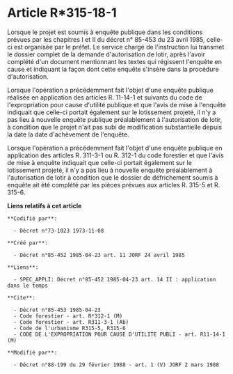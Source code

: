 # Article R*315-18-1

Lorsque le projet est soumis à enquête publique dans les conditions prévues par les chapitres I et II du décret n° 85-453 du
23 avril 1985, celle-ci est organisée par le préfet. Le service chargé de l'instruction lui transmet le dossier complet de la
demande d'autorisation de lotir, après l'avoir complété d'un document mentionnant les textes qui régissent l'enquête en cause
et indiquant la façon dont cette enquête s'insère dans la procédure d'autorisation.

Lorsque l'opération a précédemment fait l'objet d'une enquête publique réalisée en application des articles R. 11-14-1 et
suivants du code de l'expropriation pour cause d'utilité publique et que l'avis de mise à l'enquête indiquait que celle-ci
portait également sur le lotissement projeté, il n'y a pas lieu à nouvelle enquête publique préalablement à l'autorisation de
lotir, à condition que le projet n'ait pas subi de modification substantielle depuis la date la date d'achèvement de
l'enquête.

Lorsque l'opération a précédemment fait l'objet d'une enquête publique en application des articles R. 311-3-1 ou R. 312-1 du
code forestier et que l'avis de mise à enquête indiquait que celle-ci portait également sur le lotissement projeté, il n'y a
pas lieu à nouvelle enquête préalablement à l'autorisation de lotir à condition que le dossier de défrichement soumis à
enquête ait été complété par les pièces prévues aux articles R. 315-5 et R. 315-6.

**Liens relatifs à cet article**

	**Codifié par**:

	  - Décret n°73-1023 1973-11-08

	**Créé par**:

	  - Décret n°85-452 1985-04-23 art. 11 JORF 24 avril 1985

	**Liens**:

	  - SPEC_APPLI: Décret n°85-452 1985-04-23 art. 14 II : application dans le temps

	**Cite**:

	  - Décret n°85-453 1985-04-23
	  - Code forestier - art. R*312-1 (M)
	  - Code forestier - art. R311-3-1 (Ab)
	  - Code de l'urbanisme R315-5, R315-6
	  - CODE DE L'EXPROPRIATION POUR CAUSE D'UTILITE PUBLI - art. R11-14-1 (M)

	**Modifié par**:

	  - Décret n°88-199 du 29 février 1988 - art. 1 (V) JORF 2 mars 1988

